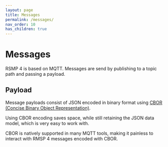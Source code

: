 ```yaml
---
layout: page
title: Messages
permalink: /messages/
nav_order: 10
has_children: true
---
```


# Messages
RSMP 4 is based on MQTT. Messages are  send by publishing to a topic path and passing a payload.


## Payload
Message payloads consist of JSON encoded in binary format using [CBOR (Concise Binary Object Representation)](https://cbor.io).

Using CBOR encoding saves space, while still retaining the JSON data model, which is very easy to work with.

CBOR is natively supported in many MQTT tools, making it painless to interact with RMSP 4 messages encoded with CBOR. 
